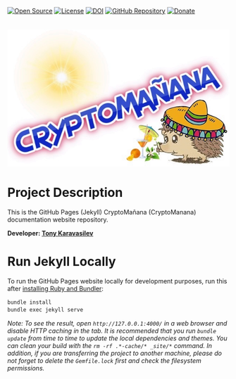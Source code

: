 [![Open Source](https://img.shields.io/badge/Open%20Source-FREE-success.svg?style=flat-square&cacheSeconds=7200)](https://en.wikipedia.org/wiki/Open-source_software)
[![License](https://img.shields.io/github/license/TonyKaravasilev/CryptoMananaDocs.svg?color=important&label=License&style=flat-square&cacheSeconds=7200)](https://github.com/TonyKaravasilev/CryptoMananaDocs/blob/master/LICENSE)
[![DOI](https://zenodo.org/badge/DOI/10.5281/zenodo.2604693.svg)](https://doi.org/10.5281/zenodo.2604693)
[![GitHub Repository](https://img.shields.io/badge/GitHub-URL-red.svg?style=flat-square&logo=github&cacheSeconds=7200)](https://github.com/TonyKaravasilev/CryptoManana)
[![Donate](https://img.shields.io/badge/Donate-PayPal-RebeccaPurple.svg?style=flat-square&logo=paypal&cacheSeconds=7200)](https://www.paypal.com/cgi-bin/webscr?cmd=_donations&business=BFKJXWRLFTFQA&currency_code=USD&source=url) <br><br>
&nbsp;[![CryptoManana Logo](images/CryptoMananaLogo.jpg)](https://github.com/TonyKaravasilev/CryptoManana)

# Project Description

This is the GitHub Pages (Jekyll) CryptoMañana (CryptoManana) documentation website repository.

**Developer: [Tony Karavasilev](https://www.linkedin.com/in/tony-karavasilev)**

# Run Jekyll Locally

To run the GitHub Pages website locally for development purposes, run this
after [installing Ruby and Bundler](https://docs.github.com/en/pages/setting-up-a-github-pages-site-with-jekyll/testing-your-github-pages-site-locally-with-jekyll):

```bash
bundle install
bundle exec jekyll serve
```

*Note: To see the result, open `http://127.0.0.1:4000/` in a web browser and disable HTTP caching in the tab. It is
recommended that you run `bundle update` from time to time to update the local dependencies and themes. You can clean
your build with the `rm -rf .*-cache/* _site/*` command. In addition, if you are transferring the project to another
machine, please do not forget to delete the `Gemfile.lock` first and check the filesystem permissions.*
